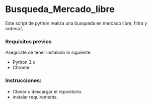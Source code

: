 # Busqueda_Mercado_libre
Este script de python realiza una busqueda en mercado libre, filtra y ordena.\

### Requisitos previos
Asegúrate de tener instalado lo siguiente:
  - Python 3.x
  - Chrome

### Instrucciones:
- Clonar o descargar el repositorio.
- instalar requirements.
